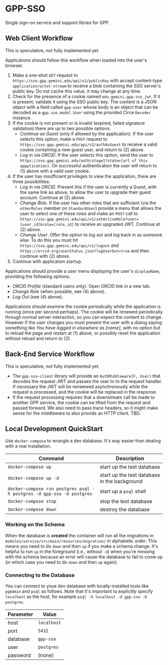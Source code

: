 # GPP-SSO

Single sign-on service and support libries for GPP.

## Web Client Workflow

This is speculative, not fully implemented yet.

Applications should follow this workflow when loaded into the user's browser.

1. Make a one-shot `GET` request to `https://sso.gpp.gemini.edu/api/v1/publicKey` with accept content-type `application/octet-stream` to receive a blob containing the SSO server's public key. Do not cache this value, it may change at any time.
2. Check for the presence of a cookie named `edu.gemini.gpp.sso_jwt`. If it is present, validate it using the SSO public key. The content is a JSON object with a field called `gpp-user` whose body is an object that can be decoded as a `gpp.sso.model.User` using the provided Circe `Decoder` instance.
3. If the cookie is not present or is invalid (expired, failed signature validation) there are up to two possible options.
    - _Continue as Guest_ (only if allowed by the application). If the user selects this option, make a `POST` request to `https://sso.gpp.gemini.edu/api/v1/authAsGuest` to receive a valid cookie containing a new guest user, and return to (2) above.
    - _Log in via ORCID_. If the user selects this option, send the user to `https://sso.gpp.gemini.edu/auth/stage1?state=[url of this appplication]`. On successful authentication the user will return to (1) above with a valid user cookie.
4. If the user has insufficient privileges to view the application, there are three possibilities:
    - _Log in via ORCID_. Present this if the user is currently a Guest, with the same link as above, to allow the user to upgrade their guest account. Continue at (2) above.
    - _Change Role_. If the user has other roles that _are_ sufficient (via the `otherRoles` member on `StandardUser`) provide a menu that allows the user to select one of these roles and make an `POST` call to `https://sso.gpp.gemini.edu/api/v1/setActiveRole?user=[user_id]&role=[role_id]` to receive an upgraded JWT. Continue at (2) above.
    - _Change User_. Offer the option to log out and log back in as someone else. To do this you must hit `https://sso.gpp.gemini.edu/api/v1/logout` _and_ `https://orcid.org/userStatus.json?logUserOut=true` and then continue with (2) above.
5. Continue with application startup.

Applications should provide a user menu displaying the user's `displayName`, providing the following options:

- _ORCID Profile_ (standard users only). Open ORCID link in a new tab.
- _Change Role_ (when possible, see (4) above).
- _Log Out_ (see (4) above).

Applications should examine the cookie periodically while the application is running (once per second perhaps). The cookie will be renewed periodically through normal server interaction, so you can expect the content to change. However if the *user* changes you must present the user with a dialog saying something like _You have logged in elsewhere as [name]_, with no option but to reload the page and restart at (1) above, or possibly reset the application without reload and return to (2).

## Back-End Service Workflow

This is speculative, not fully implemented yet.

- The `gpp-sso-client` library will provide an `AuthMiddleware[F, User]` that decodes the request JWT and passes the user to to the request handler. If necessary the JWT will be renwewed asynchronously while the request is processed, and the cookie will be replaced in the response.
- If the request processing requires that a downstream call be made to another GPP service, the cookie can be lifted from the request and passed forward. We also need to pass trace headers, so it might make sense for the middleware to also provide an HTTP client. TBD.

## Local Development QuickStart

Use `docker-compose` to wrangle a dev database. It's way easier than dealing with a real installation.

| Command                                                               | Description                                  |
|-----------------------------------------------------------------------|----------------------------------------------|
| `docker-compose up`                                                   | start up the test database                   |
| `docker-compose up -d`                                                | start up the test database in the background |
| `docker-compose run postgres psql -h postgres -d gpp-sso -U postgres` | start up a `psql` shell                      |
| `docker-compose stop`                                                 | stop the test database                       |
| `docker-compose down`                                                 | destroy the database                         |

### Working on the Schema

When the database is **created** the container will run all the migrations in `modules/service/src/main/resources/migration/` in alphabetic order. This means you need to do `down` and then `up` if you make a schema change. It's helpful to run `up` in the foreground (i.e., without `-d`) when you're messing with the schema because an error will cause the database to fail to come up (in which case you need to do `down` and then `up` again).

### Connecting to the Database

You can connect to youe dev database with locally-installed tools like `pgAdmin` and `psql` as follows. Note that it's important to explicitly specify `localhost` as the host, for example `psql -h localhost -d gpp-sso -U postgres`.

| Parameter | Value       |
|-----------|-------------|
| host      | `localhost` |
| port      | `5432`      |
| database  | `gpp-sso`   |
| user      | `postgres`  |
| password  | (none)      |





